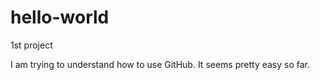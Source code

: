 # hello-world
1st project

I am trying to understand how to use GitHub. It seems pretty easy so far.
